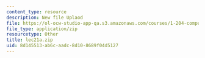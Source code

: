 ```yaml
---
content_type: resource
description: New file Uplaod
file: https://ol-ocw-studio-app-qa.s3.amazonaws.com/courses/1-204-computer-algorithms-in-systems-engineering-spring-2010/8d145513ab6caadc8d108689f04d5127_lec21a.zip
file_type: application/zip
resourcetype: Other
title: lec21a.zip
uid: 8d145513-ab6c-aadc-8d10-8689f04d5127
---
```

